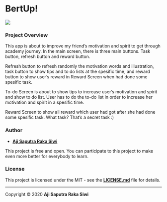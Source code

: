 # BertUp!

![][image-1]
### **Project Overview**

This app is about to improve my friend’s motivation and spirit to get through academy journey. In the main screen, there is three main buttons. Task button, refresh button and reward button.

Refresh button to refresh randomly the motivation words and illustration, task button to show tips and to do lists at the spesific time, and reward button to show user’s reward in Reward Screen when had done some spesific task.

To-do Screen is about to show tips to increase user’s motivation and spirit and show to do list. User has to do the to-do list in order to increase her motivation and spirit in a spesific time.

Reward Screen to show all reward which user had got after she had done some spesific task. What task? That’s a secret task :)

### **Author**

* **[Aji Saputra Raka Siwi][1]**

This project is free and open. You can participate to this project to make even more better for everybody to learn.

### **License**
This project is licensed under the MIT - see the [**LICENSE.md**][2] file for details.

---- 

Copyright © 2020 **Aji Saputra Raka Siwi**

[1]:	https://github.com/Ajisaputrars
[2]:	https://github.com/Ajisaputrars/NC1-BertUp/blob/master/LICENSE

[image-1]:	https://github.com/Ajisaputrars/NC1-BertUp/blob/master/screenshot.jpg